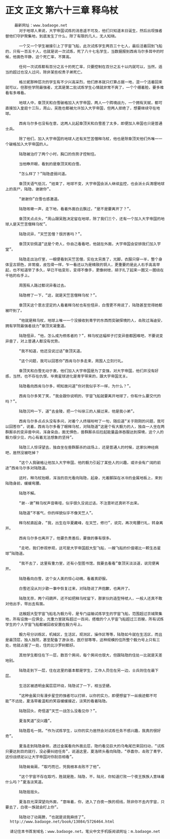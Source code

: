 # 正文 正文 第六十三章 释乌杖
        最新网址：www.badaoge.net
          对于地球人来说，大宇帝国试炼的消息遥不可及，他们只知道末日诞生，然后出现强者替他们守护聚集地，到底发生了什么，除了有限的几人，无人知晓。
      
          一个又一个学生被接引上了宇宙飞船，此次试炼学生两百三十七人，最后活着回到飞船的，只有一百五十人，也就是说一次试炼，死了八十七名学生，当数据报到西肯马尔多耳中的时候，他面色平静，这个死亡率，不算高。
      
          任何一次试炼都有百分之五十的死亡率，只要控制在百分之五十以内就可以，当然，适当的超过也没人过问，除非某些权贵子弟死亡。
      
          格兰妮那种层次的学生有不少兴高采烈，他们原本就只打算占据一地，混一个活着回来就可以，但那些学院最强者，尤其是第二批试炼学生心情就非常不爽了，一个个绷着脸，要多难看有多难看。
      
          地球人中，章顶天和白雪破格加入大宇帝国，两人一个跨境战力，一个拥有天赋，都可直接加入皇庭十三队，周山，吴胜也都被允许加入大宇帝国，但两人拒绝了，想要继续守在地球。
      
          西肯马尔多也没有在意，这两人比起章顶天和白雪差了太多，即便加入帝国也只是普通士兵。
      
          除了他们，加入大宇帝国的地球人还有天竺苦僧释乌杖，他也是除章顶天他们外唯一一个破格加入大宇帝国的人。
      
          陆隐被治疗了两个小时，胸口的伤势才控制住。
      
          当他睁开眼，看到的是章顶天和白雪。
      
          “怎么样了？”陆隐虚弱问道。
      
          章顶天语气低沉，“结束了，地球不变，大宇帝国会派人继续监控，也会派士兵清理地球上的丧尸，陆隐，谢谢你”。
      
          “谢谢你”白雪也感激道。
      
          陆隐咳嗽一声，走下地，看着外面白云飘过，“是不是要离开了？”。
      
          章顶天点点头，“周山跟吴胜决定留在地球，除了我们三个，还有一个加入大宇帝国的地球人是天竺苦僧释乌杖”。
      
          陆隐诧异，“天竺苦僧？很厉害吗？”。
      
          章顶天钦佩道“这是个奇人，你自己看看吧，他就在外面，大宇帝国会安排我们加入宇堂”。
      
          陆隐走出治疗室，一眼便看到天竺苦僧，实在太另类了，光脚，衣服只穿一半，整个身体呈古铜色，非常瘦，皮包骨一样，乍一看还以为是精致的铜人，更重要的是此人右手高高举起，也不知道举了多久，早已干枯变形，变得不像手，更像树枝，胡子扎了起来一圈又一圈绕在干枯的右手上。
      
          周围有人路过都诧异看过去。
      
          陆隐楞了一下，“这，就是天竺苦僧释乌杖？”。
      
          章顶天这个意志坚定的人看着释乌杖也有些怪异，白雪更不用说了，陆隐甚至觉得她都被吓到了。
      
          “他就是释乌杖，地球上唯一一个没接收到青宇的东西而突破探境的人，击败过海迪安，拥有学院最强者战力”章顶天凝重道。
      
          陆隐怪异，“他，怎么成为修炼者的？”，释乌杖这幅样子打变异兽都困难吧，不要说变异兽了，对上普通人都没有优势。
      
          “我不知道，他还没说过话”章顶天道。
      
          “这个问题，我可以回答你”西肯马尔多走来，周围人立刻行礼。
      
          章顶天和白雪无动于衷，他们加入大宇帝国是为了变强，对大宇帝国，他们并没有好感，当然，也不存在仇恨，毕竟星球进化是青宇带来的，跟大宇帝国无关。
      
          陆隐看向西肯马尔多，明知故问道“你对我似乎不一样，为什么？”。
      
          西肯马尔多笑了笑，“我会跟你说明的，宇宙飞船就要离开地球了，你有什么要交代的吗？”。
      
          陆隐沉吟一下，道“去金陵，把一个叫徐三的人接过来，他是我小弟”。
      
          西肯马尔多点点头没有多问，对着个人终端吩咐了一句，随后道“关于刚刚的问题，我可以回答你”，说着，西肯马尔多看了眼释乌杖，对陆隐道“这是个有大毅力的人，独自一人坐在两群厮杀的变异兽中间，浑身染血，面无惧色，兽群厮杀后捡起能量晶体吞服达到探境，这个人的毅力很少见，内心有着无法想象的坚持”。
      
          陆隐三人惊讶望去，独自坐在兽群厮杀的战场上，还是普通人的时候，这家伙神经病吧，居然没被吃掉？
      
          “这个人我破格让他加入大宇帝国，他的毅力引起了某些人的兴趣，或许会有广阔的前途”西肯马尔多对陆隐道。
      
          这时，释乌杖抬眼，浑浊的目光看向陆隐，起身，光着脚踩在冰冷的金属地板上，来到陆隐身前，缓缓弯腰。
      
          陆隐不解。
      
          “谢--谢”释乌杖声音嘶哑，似乎很久没说过话，不注意听还真听不出来。
      
          陆隐道“不客气，你的样貌似乎不像天竺人”。
      
          释乌杖直起身，“我，出生在华夏藏峰，在天竺，修行”，说完，再次弯腰行礼，转身离开。
      
          西肯马尔多也离开了，他要负责善后，要做的事有很多。
      
          “走吧，我们参观参观，这可是大宇帝国超大型飞船，一艘飞船的价值堪比一颗生态星球”陆隐道。
      
          “我不去了，这里有重力室，还有小型图书馆，我要去看看”章顶天淡淡道，说完便离开。
      
          陆隐看向白雪，这个女人美的惊心动魄，看着真舒服。
      
          白雪还没从刘少歌一事中恢复过来，对陆隐说了声抱歉，也离开了。
      
          陆隐无奈，两个闷葫芦，还不如把释乌杖留下，那家伙的造型特唬人，一般人还真不敢对他出手，带出去有面。
      
          这艘超大型宇宙飞船名为毅力号，是专门运输试炼学生的宇宙飞船，范围超过京城聚集地，所有设施一应俱全，光重力室就有超过一百间，搭载的个人宇宙飞船超过三百艘，所有试炼学生的个人宇宙飞船都被回收安置在毅力号上。
      
          毅力号分训练区，机械区，生活区，观测区，操作区等等，陆隐如今就在生活区，而且是最顶层，独人独院，甚至配备了游泳池，医疗部等等，这种规模的住所整个毅力号上只有三处，他就占据了一处，住的比沙罗树都好。
      
          其他学生都住在下一层，数百个房间，每个房间也很大，但跟陆隐的住处一比就是天差地别。
      
          陆隐走到下一层，住在这里的基本都是学生，工作人员住在另一边，士兵则住在最下层。
      
          生活区被透明金属层层环绕，陆隐试了一下，相当坚硬。
      
          “这种金属只有漫步星空的强者可以打碎，以你的实力，即便想留下一丝痕迹都不可能”不远处，夏洛带着温和的笑容缓缓接近，淡笑的看着陆隐。
      
          陆隐回头，奇怪道“天竺一战怎么没看见你？”。
      
          夏洛笑道“没兴趣”。
      
          陆隐眉毛一挑，“作为试炼学生，以你的实力居然会对试炼任务不感兴趣，我真的很好奇”。
      
          夏洛走到陆隐身侧，透过金属看向外面云层，隐约看见巨大的乌龟尾巴来回扫动，“试炼只要达到目的就行，没必要纠结任务”，说道这里，夏洛转头看向陆隐，“恭喜你，击败了青宇，这份战绩足以让大宇帝国对你刮目相看”。
      
          陆隐耸耸肩，“取巧而已，凭我根本击败不了他”。
      
          “这个宇宙不存在取巧，胜就是胜，陆隐，不，陆兄，你知道打败一个夜王族族人意味着什么吗？”夏洛淡笑道。
      
          陆隐摇摇头。
      
          夏洛目光深深望向外面，“意味着，你，进入了白夜一族的视线，除非你不去内宇宙，只要去了，白夜一族就会盯上你”。
      
          陆隐动了动肩膀，“也就是说我麻烦了”。
      http://www.badaoge.net/book/13084/5726464.html
      
      请记住本书首发域名：www.badaoge.net。笔尖中文手机版阅读网址：m.badaoge.net